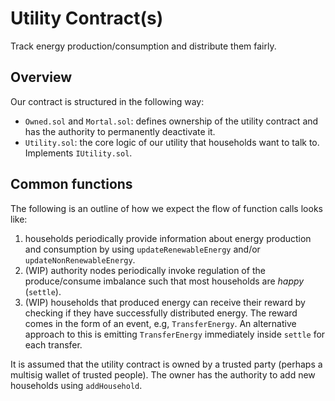 # Utility Contract(s)

Track energy production/consumption and distribute them fairly.

## Overview

Our contract is structured in the following way:

- `Owned.sol` and `Mortal.sol`: defines ownership of the utility contract and has the authority to permanently deactivate it.
- `Utility.sol`: the core logic of our utility that households want to talk to. Implements `IUtility.sol`.

## Common functions

The following is an outline of how we expect the flow of function calls looks like:

1. households periodically provide information about energy production and consumption by using `updateRenewableEnergy` and/or `updateNonRenewableEnergy`.
2. (WIP) authority nodes periodically invoke regulation of the produce/consume imbalance such that most households are *happy* (`settle`).
3. (WIP) households that produced energy can receive their reward by checking if they have successfully distributed energy. The reward comes in the form of an event, e.g, `TransferEnergy`. An alternative approach to this is emitting `TransferEnergy` immediately inside `settle` for each transfer.

It is assumed that the utility contract is owned by a trusted party (perhaps a multisig wallet of trusted people). The owner has the authority to add new households using `addHousehold`.
